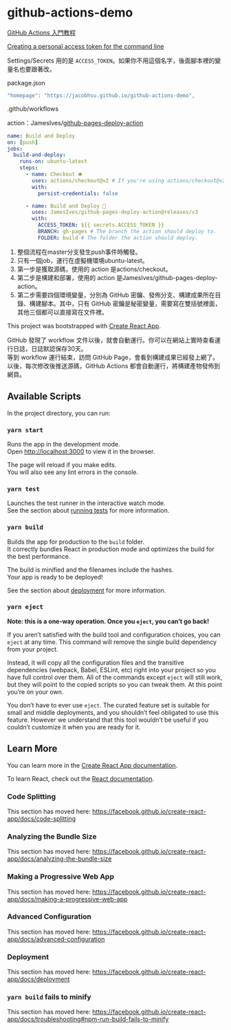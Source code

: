 # github-actions-demo

[GitHub Actions 入門教程](http://www.ruanyifeng.com/blog/2019/09/getting-started-with-github-actions.html)  

[Creating a personal access token for the command line](https://help.github.com/en/github/authenticating-to-github/creating-a-personal-access-token-for-the-command-line)

Settings/Secrets 用的是 `ACCESS_TOKEN`。如果你不用這個名字，後面腳本裡的變量名也要跟著改。

package.json

```js
"homepage": "https://jacobhsu.github.io/github-actions-demo",
```

.github/workflows

 action：JamesIves/[github-pages-deploy-action](https://github.com/marketplace/actions/deploy-to-github-pages)  

```yml
name: Build and Deploy
on: [push]
jobs:
  build-and-deploy:
    runs-on: ubuntu-latest
    steps:
      - name: Checkout 🛎️
        uses: actions/checkout@v2 # If you're using actions/checkout@v2 you must set persist-credentials to false in most cases for the deployment to work correctly.
        with:
          persist-credentials: false

      - name: Build and Deploy 🚀
        uses: JamesIves/github-pages-deploy-action@releases/v3
        with:
          ACCESS_TOKEN: ${{ secrets.ACCESS_TOKEN }}
          BRANCH: gh-pages # The branch the action should deploy to.
          FOLDER: build # The folder the action should deploy.

```

1. 整個流程在master分支發生push事件時觸發。 
2. 只有一個job，運行在虛擬機環境ubuntu-latest。
3. 第一步是獲取源碼，使用的 action 是actions/checkout。
4. 第二步是構建和部署，使用的 action 是JamesIves/github-pages-deploy-action。
5. 第二步需要四個環境變量，分別為 GitHub 密鑰、發佈分支、構建成果所在目錄、構建腳本。其中，只有 GitHub 密鑰是秘密變量，需要寫在雙括號裡面，其他三個都可以直接寫在文件裡。

This project was bootstrapped with [Create React App](https://github.com/facebook/create-react-app).

GitHub 發現了 workflow 文件以後，就會自動運行。你可以在網站上實時查看運行日誌，日誌默認保存30天。  
等到 workflow 運行結束，訪問 GitHub Page，會看到構建成果已經發上網了。
以後，每次修改後推送源碼，GitHub Actions 都會自動運行，將構建產物發佈到網頁。  

## Available Scripts

In the project directory, you can run:

### `yarn start`

Runs the app in the development mode.<br />
Open [http://localhost:3000](http://localhost:3000) to view it in the browser.

The page will reload if you make edits.<br />
You will also see any lint errors in the console.

### `yarn test`

Launches the test runner in the interactive watch mode.<br />
See the section about [running tests](https://facebook.github.io/create-react-app/docs/running-tests) for more information.

### `yarn build`

Builds the app for production to the `build` folder.<br />
It correctly bundles React in production mode and optimizes the build for the best performance.

The build is minified and the filenames include the hashes.<br />
Your app is ready to be deployed!

See the section about [deployment](https://facebook.github.io/create-react-app/docs/deployment) for more information.

### `yarn eject`

**Note: this is a one-way operation. Once you `eject`, you can’t go back!**

If you aren’t satisfied with the build tool and configuration choices, you can `eject` at any time. This command will remove the single build dependency from your project.

Instead, it will copy all the configuration files and the transitive dependencies (webpack, Babel, ESLint, etc) right into your project so you have full control over them. All of the commands except `eject` will still work, but they will point to the copied scripts so you can tweak them. At this point you’re on your own.

You don’t have to ever use `eject`. The curated feature set is suitable for small and middle deployments, and you shouldn’t feel obligated to use this feature. However we understand that this tool wouldn’t be useful if you couldn’t customize it when you are ready for it.

## Learn More

You can learn more in the [Create React App documentation](https://facebook.github.io/create-react-app/docs/getting-started).

To learn React, check out the [React documentation](https://reactjs.org/).

### Code Splitting

This section has moved here: https://facebook.github.io/create-react-app/docs/code-splitting

### Analyzing the Bundle Size

This section has moved here: https://facebook.github.io/create-react-app/docs/analyzing-the-bundle-size

### Making a Progressive Web App

This section has moved here: https://facebook.github.io/create-react-app/docs/making-a-progressive-web-app

### Advanced Configuration

This section has moved here: https://facebook.github.io/create-react-app/docs/advanced-configuration

### Deployment

This section has moved here: https://facebook.github.io/create-react-app/docs/deployment

### `yarn build` fails to minify

This section has moved here: https://facebook.github.io/create-react-app/docs/troubleshooting#npm-run-build-fails-to-minify
